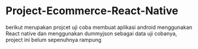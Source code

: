 # Project-Ecommerce-React-Native
berikut merupakan projcet uji coba membuat aplikasi android menggunakan React native dan menggunakan dummyjson sebagai data uji cobanya, project ini belum sepenuhnya rampung
